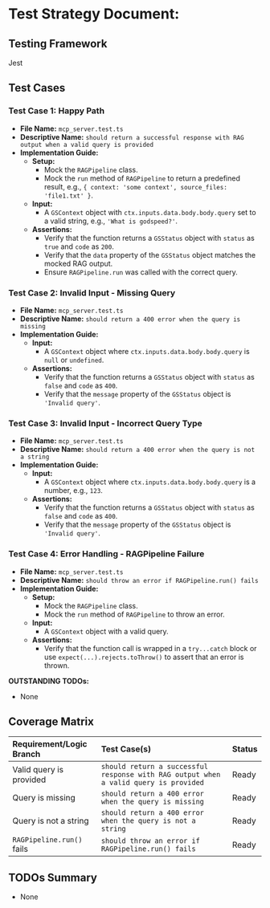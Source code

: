 # Test Strategy Document:

## Testing Framework
Jest

## Test Cases
### Test Case 1: Happy Path

- **File Name:** `mcp_server.test.ts`
- **Descriptive Name:** `should return a successful response with RAG output when a valid query is provided`
- **Implementation Guide:**
  - **Setup:**
    - Mock the `RAGPipeline` class.
    - Mock the `run` method of `RAGPipeline` to return a predefined result, e.g., `{ context: 'some context', source_files: 'file1.txt' }`.
  - **Input:**
    - A `GSContext` object with `ctx.inputs.data.body.body.query` set to a valid string, e.g., `'What is godspeed?'`.
  - **Assertions:**
    - Verify that the function returns a `GSStatus` object with `status` as `true` and `code` as `200`.
    - Verify that the `data` property of the `GSStatus` object matches the mocked RAG output.
    - Ensure `RAGPipeline.run` was called with the correct query.

### Test Case 2: Invalid Input - Missing Query

- **File Name:** `mcp_server.test.ts`
- **Descriptive Name:** `should return a 400 error when the query is missing`
- **Implementation Guide:**
  - **Input:**
    - A `GSContext` object where `ctx.inputs.data.body.body.query` is `null` or `undefined`.
  - **Assertions:**
    - Verify that the function returns a `GSStatus` object with `status` as `false` and `code` as `400`.
    - Verify that the `message` property of the `GSStatus` object is `'Invalid query'`.

### Test Case 3: Invalid Input - Incorrect Query Type

- **File Name:** `mcp_server.test.ts`
- **Descriptive Name:** `should return a 400 error when the query is not a string`
- **Implementation Guide:**
  - **Input:**
    - A `GSContext` object where `ctx.inputs.data.body.body.query` is a number, e.g., `123`.
  - **Assertions:**
    - Verify that the function returns a `GSStatus` object with `status` as `false` and `code` as `400`.
    - Verify that the `message` property of the `GSStatus` object is `'Invalid query'`.

### Test Case 4: Error Handling - RAGPipeline Failure

- **File Name:** `mcp_server.test.ts`
- **Descriptive Name:** `should throw an error if RAGPipeline.run() fails`
- **Implementation Guide:**
  - **Setup:**
    - Mock the `RAGPipeline` class.
    - Mock the `run` method of `RAGPipeline` to throw an error.
  - **Input:**
    - A `GSContext` object with a valid query.
  - **Assertions:**
    - Verify that the function call is wrapped in a `try...catch` block or use `expect(...).rejects.toThrow()` to assert that an error is thrown.

**OUTSTANDING TODOs:**
- None

## Coverage Matrix
| Requirement/Logic Branch | Test Case(s) | Status |
| :--- | :--- | :--- |
| Valid query is provided | `should return a successful response with RAG output when a valid query is provided` | Ready |
| Query is missing | `should return a 400 error when the query is missing` | Ready |
| Query is not a string | `should return a 400 error when the query is not a string` | Ready |
| `RAGPipeline.run()` fails | `should throw an error if RAGPipeline.run() fails` | Ready |

## TODOs Summary
- None